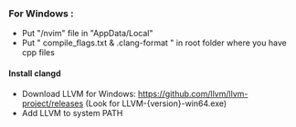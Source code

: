 ### For Windows :
- Put "/nvim" file in "AppData/Local"
- Put " compile_flags.txt & .clang-format " in root folder where you have cpp files

#### Install clangd
- Download LLVM for Windows: https://github.com/llvm/llvm-project/releases
  (Look for LLVM-{version}-win64.exe)
- Add LLVM to system PATH
